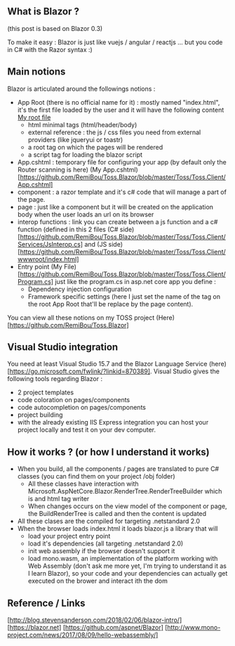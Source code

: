 ## What is Blazor ?
(this post is based on Blazor 0.3)

To make it easy : Blazor is just like vuejs / angular / reactjs ... but you code in C# with the Razor syntax :)

## Main notions
Blazor is articulated around the followings notions :
- App Root (there is no official name for it) : mostly named "index.html", it's the first file loaded by the user and it will have the following content [My root file](https://github.com/RemiBou/Toss.Blazor/blob/master/Toss/Toss.Client/wwwroot/index.html)
  - html minimal tags (html/header/body)
  - external reference : the js / css files you need from external providers (like jqueryui or toastr)
  - a root tag on which the pages will be rendered
  - a script tag for loading the blazor script
- App.cshtml : temporary file for configuring your app (by default only the Router scanning is here) (My App.cshtml)[https://github.com/RemiBou/Toss.Blazor/blob/master/Toss/Toss.Client/App.cshtml]
- component : a razor template and it's c# code that will manage a part of the page.
- page : just like a component but it will be created on the application body when the user loads an url on its browser
- interop functions : link you can create between a js function and a c# function (defined in this 2 files (C# side)[https://github.com/RemiBou/Toss.Blazor/blob/master/Toss/Toss.Client/Services/JsInterop.cs] and (JS side)[https://github.com/RemiBou/Toss.Blazor/blob/master/Toss/Toss.Client/wwwroot/index.html]
- Entry point (My File)[https://github.com/RemiBou/Toss.Blazor/blob/master/Toss/Toss.Client/Program.cs] just like the program.cs in asp.net core app you define :
  - Dependency injection configuration
  - Framework specific settings (here I just set the name of the tag on the root App Root that'll be replace by the page content).

You can view all these notions on my TOSS project (Here)[https://github.com/RemiBou/Toss.Blazor]

## Visual Studio integration
You need at least Visual Studio 15.7 and the Blazor Language Service (here)[https://go.microsoft.com/fwlink/?linkid=870389].
Visual Studio gives the following tools regarding Blazor :
- 2 project templates
- code coloration on pages/components
- code autocompletion on pages/components
- project building
- with the already existing IIS Express integration you can host your project locally and test it on your dev computer.

## How it works ? (or how I understand it works)
- When you build, all the components / pages are translated to pure C# classes (you can find them on your project /obj folder)
  - All these classes have interaction with Microsoft.AspNetCore.Blazor.RenderTree.RenderTreeBuilder which is and html tag writer
  - When changes occurs on the view model of the component or page, the  BuildRenderTree is called and then the content is updated
- All these clases are the compiled for targeting .netstandard 2.0
- When the browser loads index.html it loads blazor.js a library that will 
  - load your project entry point
  - load it's dependencies (all targeting .netstandard 2.0)
  - init web assembly if the browser doesn't support it
  - load mono.wasm, an implementation of the platform working with Web Assembly (don't ask me more yet, I'm trying to understand it as I learn Blazor), so your code and your dependencies can actually get executed on the brower and interact ith the dom

## Reference / Links
[http://blog.stevensanderson.com/2018/02/06/blazor-intro/]
[https://blazor.net]
[https://github.com/aspnet/Blazor]
[http://www.mono-project.com/news/2017/08/09/hello-webassembly/]
